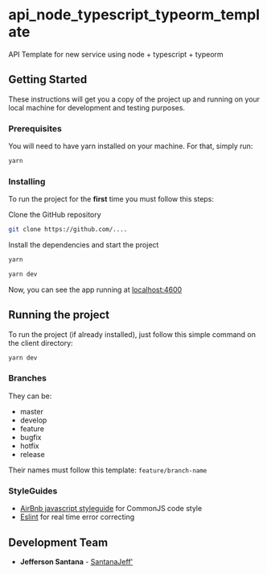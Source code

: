 # api_node_typescript_typeorm_template

API Template for new service using node + typescript + typeorm

## Getting Started

These instructions will get you a copy of the project up and running on your local machine for development and testing purposes.

### Prerequisites

You will need to have yarn installed on your machine. For that, simply run:

```bash
yarn
```

### Installing

To run the project for the **first** time you must follow this steps:

Clone the GitHub repository

```bash
git clone https://github.com/....
```

Install the dependencies and start the project

```bash
yarn
```

```bash
yarn dev
```

Now, you can see the app running at [localhost:4600](http://localhost:4700)

## Running the project

To run the project (if already installed), just follow this simple command on the client directory:

```bash
yarn dev
```

### Branches
They can be:
+ master
+ develop
+ feature
+ bugfix
+ hotfix
+ release

Their names must follow this template: `feature/branch-name`

### StyleGuides
- [AirBnb javascript styleguide](https://github.com/airbnb/javascript) for CommonJS code style
- [Eslint](https://eslint.org/) for real time error correcting

## Development Team
* **Jefferson Santana** - [SantanaJeff'](https://github.com/Jeffsantana)